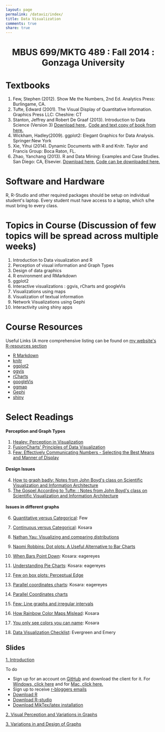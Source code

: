 ```yaml
---
layout: page
permalink: /dataviz/index/
title: Data Visualization
comments: true
share: true
---
```

<center> <h1> MBUS 699/MKTG 489 : Fall 2014 : Gonzaga University </h1></center>

# Textbooks

1.  Few, Stephen (2012). Show Me the Numbers, 2nd Ed. Analytics Press: Burlingame, CA.
2.  Tufte, Edward (2001). The Visual Display of Quantitative Information. Graphics Press LLC: Cheshire: CT
3.  Stanton, Jeffrey and Robert De Graaf (2013). Introduction to Data Science (Version 3)  [Download here.](http://1drv.ms/1AOHzQo). [Code and text copy of book from here.]()
4.	Wickham, Hadley(2009). ggplot2: Elegant Graphics for Data Analysis. Springer:New York
5.	Xie, Yihui (2014). Dynamic Documents with R and Knitr. Taylor and Francis Group: Boca Raton, FL.
6.	Zhao, Yanchang (2013). R and Data Mining: Examples and Case Studies. San Diego: CA, Elsevier. [Download here.](http://cran.r-project.org/doc/contrib/Zhao_R_and_data_mining.pdf) [Code can be downloaded here.](http://www.rdatamining.com/books/rdm/code)




# Software and Hardware

R, R-Studio and other required packages should be setup on individual student's laptop. Every student must have access to a laptop, which s/he must bring to every class.


# Topics in Course (Discussion of few topics will be spread across multiple weeks)

1.  Introduction to Data visualization and R 
2.	Perception of visual information and Graph Types
3.	Design of data graphics
4.	R environment and RMarkdown 
5.	ggplot2 
6.	Interactive visualizations : ggvis, rCharts and googleVis
7.	Visualizations using maps 
8.	Visualization of textual information
9.	Network Visualizations using Gephi
10.	Interactivity using shiny apps

Course Resources
========================================================
Useful Links (A more comprehensive listing can be found on [my website's R-resources section](http://patilv.github.io/r-resources/)

* [R Markdown](http://rmarkdown.rstudio.com/)
* [knitr](http://yihui.name/knitr/)
* [ggplot2](http://ggplot2.org/)
* [ggvis](http://ggvis.rstudio.com/)
* [rCharts](http://rcharts.io/)
* [googleVis](http://cran.r-project.org/web/packages/googleVis/vignettes/googleVis_examples.html)
* [ggmap](http://journal.r-project.org/archive/2013-1/kahle-wickham.pdf)
* [Gephi](https://gephi.github.io/)
* [shiny](http://shiny.rstudio.com/)

Select Readings
====================================================

#### Perception and Graph Types

1. [Healey: Perception in Visualization](http://www.csc.ncsu.edu/faculty/healey/PP/index.html)
2. [FusionCharts' Principles of Data Visualization](http://www.fusioncharts.com/whitepapers/downloads/Principles-of-Data-Visualization.pdf)
3. [Few: Effectively Communicating Numbers - Selecting the Best Means and Manner of Display](http://www.perceptualedge.com/articles/Whitepapers/Communicating_Numbers.pdf)

#### Design Issues

4. [How to graph badly: Notes from John Boyd's class on Scientific Visualization and Information Architecture](http://www-personal.umich.edu/~jpboyd/sciviz_1_graphbadly.pdf)
5. [The Gospel According to Tufte: : Notes from John Boyd's class on Scientific Visualization and Information Architecture](http://www-personal.umich.edu/~jpboyd/eng403_chap2_tuftegospel.pdf)

#### Issues in different graphs

6. [Quantitative versus Categorical](http://www.perceptualedge.com/articles/dmreview/quant_vs_cat_data.pdf): Few
7. [Continuous versus Categorical](http://eagereyes.org/basics/data-continuous-vs-categorical): Kosara
8. [Nathan Yau: Visualizing and comparing distributions](http://flowingdata.com/2012/05/15/how-to-visualize-and-compare-distributions/)
9. [Naomi Robbins: Dot plots: A Useful Alternative to Bar Charts](http://www.b-eye-network.com/view/index.php?cid=2468)
10. [When Bars Point Down](http://eagereyes.org/journalism/when-bars-point-down): Kosara: eagereyes
11. [Understanding Pie Charts](http://eagereyes.org/techniques/pie-charts): Kosara: eagereyes
12. [Few on box plots: Perceptual Edge](http://www.perceptualedge.com/articles/dmreview/boxes_of_insight.pdf)
13. [Parallel coordinates charts](http://eagereyes.org/techniques/parallel-coordinates): Kosara: eagereyes
14. [Parallel Coordinates charts](http://www.perceptualedge.com/articles/b-eye/parallel_coordinates.pdf)
15. [Few: Line graphs and irregular intervals](http://www.perceptualedge.com/articles/visual_business_intelligence/line_graphs_and_irregular_intervals.pdf)

16. [How Rainbow Color Maps Mislead](http://eagereyes.org/basics/rainbow-color-map): Kosara
17. [You only see colors you can name](http://eagereyes.org/blog/2011/you-only-see-colors-you-can-name): Kosara

18. [Data Visualization Checklist](http://stephanieevergreen.com/wp-content/uploads/2014/05/DataVizChecklist_May2014.pdf): Evergreen and Emery


## Slides

[1. Introduction](http://patilv.github.io/01-Introduction/#1) <br>

To do

  * Sign up for an account on [GitHub](www.github.com) and download the client for it. For [Windows, click here](https://windows.github.com/) and for [Mac, click here.](https://mac.github.com/) 
  * Sign up to receive [r-bloggers emails](www.r-bloggers.com)
  * [Download R](www.r-project.org)
  * [Download R-studio](www.rstudio.com)
  * [Download MikTex/latex installation](http://miktex.org/2.9/setup)


[2. Visual Perception and Variations in Graphs](http://patilv.github.io/02-PerceptionandVariationsinGraphs/#1) <br>

[3. Variations in and Design of Graphs](http://patilv.github.io/03-VariationsinandDesignofGraphs) <br>
